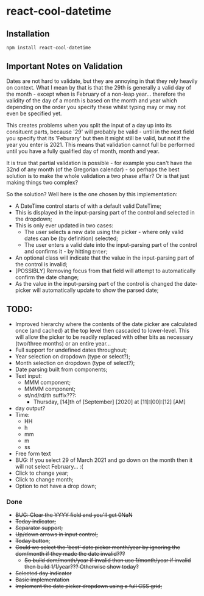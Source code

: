 # react-cool-datetime

## Installation

```
npm install react-cool-datetime
```

## Important Notes on Validation
Dates are not hard to validate, but they are annoying in that they rely heavily on context. What I mean by that is that the 29th is generally a valid day of the month - except when is February of a non-leap year... therefore the validity of the day of a month is based on the month and year which depending on the order you specify these whilst typing may or may not even be specified yet.

This creates problems when you split the input of a day up into its consituent parts, because '29' will probably be valid - until in the next field you specify that its 'Feburary' but then it might still be valid, but not if the year you enter is 2021. This means that validation cannot full be performed until you have a fully qualified day of month, month and year.

It is true that partial validation is possible - for example you can't have the 32nd of any month (of the Gregorian calendar) - so perhaps the best solution is to make the whole validation a two phase affair? Or is that just making things two complex?

So the solution? Well here is the one chosen by this implementation:

- A DateTime control starts of with a default valid DateTime;
- This is displayed in the input-parsing part of the control and selected in the dropdown;
- This is only ever updated in two cases:
  - The user selects a new date using the picker - where only valid dates can be (by definition) selected;
  - The user enters a valid date into the input-parsing part of the control and confirms it - by hitting `Enter`;
- An optional class will indicate that the value in the input-parsing part of the control is invalid;
- [POSSIBLY] Removing focus from that field will attempt to automatically confirm the date change;
- As the value in the input-parsing part of the control is changed the date-picker will automatically update to show the parsed date;


## TODO:
- Improved hierarchy where the contents of the date picker are calculated once (and cached) at the top level then cascaded to lower-level. This will allow the picker to be readily replaced with other bits as necessary (two/three months) or an entire year...
- Full support for undefined dates throughout;
- Year selection on dropdown (type or select?);
- Month selection on dropdown (type of select?);
- Date parsing built from components;
- Text input:
  - MMM component;
  - MMMM component;
  - st/nd/rd/th suffix???:
    - Thursday, [14]th of [September] [2020] at [11]:[00]:[12] [AM]
- day output?
- Time:
  - HH
  - h
  - mm
  - m
  - ss
- Free form text
- BUG: If you select 29 of March 2021 and go down on the month then it will not select February... :(
- Click to change year;
- Click to change month;
- Option to not have a drop down;

### Done
- ~~BUG: Clear the YYYY field and you'll get 0NaN~~
- ~~Today indicator;~~
- ~~Separator support;~~
- ~~Up/down arrows in input control;~~
- ~~Today button~~;
- ~~Could we select the 'best' date picker month/year by ignoring the dom/month if they made the date invalid???~~
  - ~~So build dom/month/year if invalid then use 1/month/year if invalid then build 1/1/year??? Otherwise show today?~~
- ~~Selected day indicator~~
- ~~Basic implementation~~
- ~~Implement the date picker dropdown using a full CSS grid;~~
